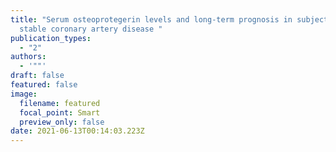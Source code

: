 ```yaml
---
title: "Serum osteoprotegerin levels and long-term prognosis in subjects with
  stable coronary artery disease "
publication_types:
  - "2"
authors:
  - '""'
draft: false
featured: false
image:
  filename: featured
  focal_point: Smart
  preview_only: false
date: 2021-06-13T00:14:03.223Z
---
```

